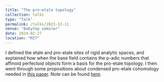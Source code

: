 ```yaml
---
title: "The pro-etale topology"
collection: talks
type: "Talk"
permalink: /talks/2023-12-11
venue: "Babytop seminar"
date: 2024-02-27
location: "MIT"
---
```


I defined the etale and pro-etale sites of rigid analytic spaces, and explained how when the base field contains the p-adic numbers that affinoid perfectoid objects form a basis for the pro-etale topology. I then went through some propositions about condensed pro-etale cohomology needed in [this paper](https://math.bu.edu/people/jsweinst/chromatic.pdf). Note can be found [here](https://dpentland.github.io/files/proet.pdf).